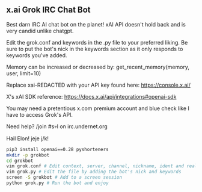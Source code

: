 ## x.ai Grok IRC Chat Bot
Best darn IRC AI chat bot on the planet! xAI API doesn't hold back and is very candid unlike chatgpt.

Edit the grok.conf and keywords in the .py file to your preferred liking. Be sure to put the bot's nick in the keywords section as it only responds to keywords you've added.

Memory can be increased or decreased by: get_recent_memory(memory, user, limit=10)

Replace xai-REDACTED with your API key found here: https://console.x.ai/

X's xAI SDK reference: https://docs.x.ai/api/integrations#openai-sdk

You may need a pretentious x.com premium account and blue check like I have to access Grok's API.

Need help? /join #s💀l on irc.undernet.org

Hail Elon! jeje j/k!

```bash
pip3 install openai==0.28 pyshorteners
mkdir -p grokbot
cd grokbot
vim grok.conf # Edit context, server, channel, nickname, ident and realname
vim grok.py # Edit the file by adding the bot's nick and keywords
screen -S grokbot # Add to a screen session
python grok.py # Run the bot and enjoy
